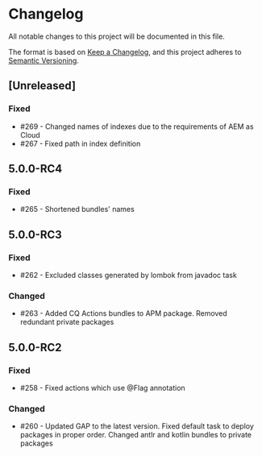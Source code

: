 # Changelog
All notable changes to this project will be documented in this file.

The format is based on [Keep a Changelog](https://keepachangelog.com/en/1.0.0/),
and this project adheres to [Semantic Versioning](https://semver.org/spec/v2.0.0.html).

## [Unreleased]

### Fixed
- #269 - Changed names of indexes due to the requirements of AEM as Cloud
- #267 - Fixed path in index definition

## 5.0.0-RC4

### Fixed
- #265 - Shortened bundles' names

## 5.0.0-RC3

### Fixed
- #262 - Excluded classes generated by lombok from javadoc task

### Changed
- #263 - Added CQ Actions bundles to APM package. Removed redundant private packages

## 5.0.0-RC2

### Fixed
- #258 - Fixed actions which use @Flag annotation

### Changed
- #260 - Updated GAP to the latest version. Fixed default task to deploy packages in proper order. Changed antlr and kotlin bundles to private packages 